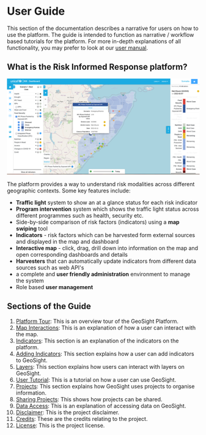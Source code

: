 [//]: # "GeoSight is UNICEF's geospatial web-based business intelligence platform."
[//]: # 
[//]: # "Contact : geosight-no-reply@unicef.org"
[//]: # 
[//]: # ".. note:: This program is free software; you can redistribute it and/or modify"
[//]: # "    it under the terms of the GNU Affero General Public License as published by"
[//]: # "    the Free Software Foundation; either version 3 of the License, or"
[//]: # "    (at your option) any later version."
[//]: # 
[//]: # "__author__ = 'irwan@kartoza.com'"
[//]: # "__date__ = '13/06/2023'"
[//]: # "__copyright__ = ('Copyright 2023, Unicef')"
[//]: # "__copyright__ = ('Copyright 2023, Unicef')"

# User Guide

This section of the documentation describes a narrative for users on how to use the platform. The guide is intended to function as narrative / workflow based tutorials for the platform. For more in-depth explanations of all functionality, you may prefer to look at our [user manual](../manual/index.md).

## What is the Risk Informed Response platform?

![Overview Diagram](img/rir-website.png)

The platform provides a way to understand risk modalities across different geographic contexts. Some key features include:

* **Traffic light** system to show an at a glance status for each risk indicator
* **Program intervention** system which shows the traffic light status across different programmes such as health, security etc.
* Side-by-side comparison of risk factors (indicators) using a **map swiping** tool
* **Indicators** - risk factors which can be harvested form external sources and displayed in the map and dashboard
* **Interactive map** - click, drag, drill down into information on the map and open corresponding dashboards and details
* **Harvesters** that can automatically update indicators from different data sources such as web API's
* a complete and **user friendly administration** environment to manage the system
* Role based **user management**

## Sections of the Guide

1. [Platform Tour](platform-tour.md): This is an overview tour of the GeoSight Platform.
2. [Map Interactions](map-interactions.md): This is an explanation of how a user can interact with the map.
3. [Indicators](indicator.md): This section is an explanation of the indicators on the platform.
4. [Adding Indicators](adding-indicators.md): This section explains how a user can add indicators to GeoSight.
5. [Layers](layers.md): This section explains how users can interact with layers on GeoSight.
6. [User Tutorial](user-tutorial.md): This is a tutorial on how a user can use GeoSight.
7. [Projects](projects.md): This section explains how GeoSight uses projects to organise information.
8. [Sharing Projects](sharing-projects.md): This shows how projects can be shared.
9. [Data Access](data-access.md): This is an explanation of accessing data on GeoSight.
10. [Disclaimer](../../about/disclaimer.md): This is the project disclaimer.
11. [Credits](../../about/credits.md): These are the credits relating to the project.
12. [License](../../about/license.md): This is the project license.
